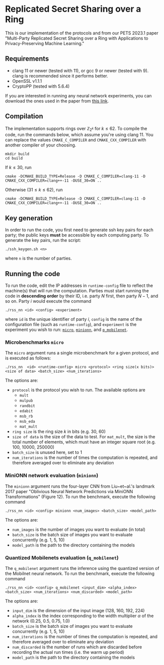 # Replicated Secret Sharing over a Ring
This is our implementation of the protocols and from our PETS 2023.1 paper "Multi-Party Replicated Secret Sharing over a Ring with Applications to Privacy-Preserving Machine Learning."

## Requirements

- clang 11 or newer (tested with 11), or gcc 9 or newer (tested with 9). clang is recommended since it performs better.
- OpenSSL v1.1.1
- CryptoPP (tested with 5.6.4)

If you are interested in running any neural network experiments, you can download the ones used in the paper from [this link](https://drive.google.com/file/d/1loj9UjmFnKABVB8tLpRoIJUs2YdkFA_2/view?usp=sharing).

## Compilation

The implementation supports rings over $\mathbb{Z}_{2^k}$ for $k \leq 62$. To compile the code, run the commands below, which assume you're using clang 11. You can replace the values `CMAKE_C_COMPILER` and `CMAKE_CXX_COMPILER` with another compiler of your choosing.
```
mkdir build
cd build
```

If $k \leq 30$, run

```
cmake -DCMAKE_BUILD_TYPE=Release -D CMAKE_C_COMPILER=clang-11 -D CMAKE_CXX_COMPILER=clang++-11 -DUSE_30=ON ..
```
Otherwise ($31 \leq k \leq 62$), run
```
cmake -DCMAKE_BUILD_TYPE=Release -D CMAKE_C_COMPILER=clang-11 -D CMAKE_CXX_COMPILER=clang++-11 -DUSE_30=ON ..
```

## Key generation

In order to run the code, you first need to generate ssh key pairs for each party; the public keys **must** be accessible by each computing party. To generate the key pairs, run the script:
```
./ssh_keygen.sh <n>
```
where `n` is the number of parties.

## Running the code

To run the code, edit the IP addresses in `runtime-config` file to reflect the machine(s) that will run the computation. Parties must start running the code in **descending order** by their ID, i.e. party $N$ first, then party $N-1$, and so on. Party $i$ would execute the command
```
./rss_nn <id> <config> <experiment>
```
where `id` is the unique identifier of party $i$, `config` is the name of the configuration file (such as `runtime-config`), and `experiment` is the experiment you wish to run: [`micro`](#microbenchmarks-micro),  [`minionn`](#minionn-network-evaluation-minionn),  and [`q_mobilenet`](#quantized-mobilenets-evaluation-q_mobilenet).

### Microbenchmarks `micro`

The `micro` argument runs a single microbenchmark for a given protocol, and is executed as follows:
```
./rss_nn  <id> <runtime-config> micro <protocol> <ring size(x bits)> <size of data> <batch_size> <num_iterations>
```
The options are:
- `protocol` is the protocol you wish to run. The available options are 
  - `mult`
  - `mulpub`
  - `randbit`
  - `edabit`
  - `msb_rb`
  - `msb_eda`
  - `mat_mult`
- `ring size` is the ring size $k$ in bits (e.g. 30, 60)
- `size of data` is the size of the data to test. For `mat_mult`, the size is the total number of elements, which must have an integer square root (e.g. 100, 10000, 250000)
- `batch_size` is unused here, set to 1
- `num_iterations` is the number of times the computation is repeated, and therefore averaged over to eliminate any deviation

### MiniONN network evaluation (`minionn`)

The `minionn` argument runs the four-layer CNN from Liu~et~al.'s landmark 2017 paper "Oblivious Neural Network Predictions via MiniONN Transformations" (Figure 12). To run the benchmark, execute the following command
```
./rss_nn <id> <config> minionn <num_images> <batch_size> <model_path>
```
The options are:
- `num_images` is the number of images you want to evaluate (in total)
- `batch_size` is the batch size of images you want to evaluate concurrently (e.g. 1, 5, 10)
- `model_path` is the path to the directory containing the models

### Quantized Mobilenets evaluation (`q_mobilenet`)

The `q_mobilenet` argument runs the inference using the quantized version of the Mobilnet neural network. To run the benchmark, execute the following command
```
./rss_nn <id> <config> q_mobilenet <input_dim> <alpha_index> <batch_size> <num_iterations> <num_discarded> <model_path>
```
The options are:
- `input_dim` is the dimension of the input image (128, 160, 192, 224)
- `alpha_index` is the index corresponding to the width multiplier $\alpha$ of the network (0.25, 0.5, 0.75, 1.0)
- `batch_size` is the batch size of images you want to evaluate concurrently (e.g. 1, 5, 10)
- `num_iterations` is the number of times the computation is repeated, and therefore averaged over to eliminate any deviation
- `num_discarded` is the number of runs which are discarded before recording the actual run times (i.e. the warm up period)
- `model_path` is the path to the directory containing the models